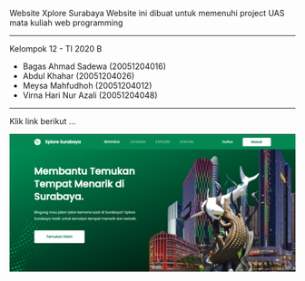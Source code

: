 Website Xplore Surabaya
Website ini dibuat untuk memenuhi project UAS mata kuliah web programming

-------------------------------------------------------------------------------------------------------
Kelompok 12 - TI 2020 B
- Bagas Ahmad Sadewa   (20051204016)
- Abdul Khahar         (20051204026)
- Meysa Mahfudhoh      (20051204012)
- Virna Hari Nur Azali (20051204048)
-------------------------------------------------------------------------------------------------------

Klik link berikut
...

![ss-web.png]( https://github.com/Bagasahmd/xploresby/blob/master/public/img/ss-web.png )
